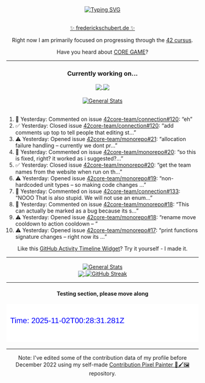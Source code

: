 <div align="center">
	<a href="https://git.io/typing-svg"><img src="https://readme-typing-svg.demolab.com?font=Fira+Code&size=30&pause=1000&color=70A5FD&background=1A1B27&center=true&vCenter=true&repeat=false&random=false&width=550&lines=%F0%9F%91%8B+Hello+World!+I'm+Freddy!+%F0%9F%96%96" alt="Typing SVG" /></a>
</div>
<br>
<div align="center">
	<p></p><a href="https://frederickschubert.de">✨ frederickschubert.de ✨</a></p>
	<p>Right now I am primarily focused on progressing through the <a href="https://github.com/FreddyMSchubert/42_cursus">42 cursus</a>.</p>
	<p>Have you heard about <a href="https://coregame.de/">CORE GAME</a>?</p>
</div>

<hr>

<div align="center">

### Currently working on...

<!-- [![current_repo](https://github-readme-stats.vercel.app/api/pin/?username=FreddyMSchubert&repo=Crafty_Concoctions&theme=tokyonight)](https://github.com/FreddyMSchubert/Crafty_Concoctions) -->

<div align="center">
	<a href="https://github.com/Reptudn/42_transcendence" target="_blank">
		<img align="center" src="https://github-readme-stats.vercel.app/api/pin/?username=Reptudn&repo=42_transcendence&theme=tokyonight" />
	</a>
	<a href="https://github.com/42core-team/monorepo" target="_blank">
		<img align="center" src="https://github-readme-stats.vercel.app/api/pin/?username=42core-team&repo=monorepo&theme=tokyonight" />
	</a>
</div>

<br>

<div align="center">
	<a href="https://github.com/FreddyMSchubert/42_cursus" target="_blank">
		<img align="center" src="https://github-readme-stats.vercel.app/api/pin/?username=FreddyMSchubert&repo=42_cursus&theme=tokyonight" alt="General Stats" />
	</a>
</div>

<br>

<div align="left">
<ol>
<!-- ACTIVITY:START -->
<li>💬 Yesterday: Commented on issue <a href="https://github.com/42core-team/connection/issues/120#issuecomment-3208165635">42core-team/connection#120</a>: “eh”</li>
<li>✅ Yesterday: Closed issue <a href="https://github.com/42core-team/connection/issues/120">42core-team/connection#120</a>: “add comments up top to tell people that editing st…”</li>
<li>⚠️ Yesterday: Opened issue <a href="https://github.com/42core-team/monorepo/issues/21">42core-team/monorepo#21</a>: “allocation failure handling – currently we dont pr…”</li>
<li>💬 Yesterday: Commented on issue <a href="https://github.com/42core-team/monorepo/issues/20#issuecomment-3208163621">42core-team/monorepo#20</a>: “so this is fixed, right? it worked as i suggested?…”</li>
<li>✅ Yesterday: Closed issue <a href="https://github.com/42core-team/monorepo/issues/20">42core-team/monorepo#20</a>: “get the team names from the website when run on th…”</li>
<li>⚠️ Yesterday: Opened issue <a href="https://github.com/42core-team/monorepo/issues/19">42core-team/monorepo#19</a>: “non-hardcoded unit types – so making code changes …”</li>
<li>💬 Yesterday: Commented on issue <a href="https://github.com/42core-team/connection/issues/133#issuecomment-3208158725">42core-team/connection#133</a>: “NOOO  That is also stupid. We will not use an enum…”</li>
<li>💬 Yesterday: Commented on issue <a href="https://github.com/42core-team/monorepo/issues/18#issuecomment-3208147305">42core-team/monorepo#18</a>: “This can actually be marked as a bug because its s…”</li>
<li>⚠️ Yesterday: Opened issue <a href="https://github.com/42core-team/monorepo/issues/18">42core-team/monorepo#18</a>: “rename move cooldown to action cooldown – ”</li>
<li>⚠️ Yesterday: Opened issue <a href="https://github.com/42core-team/monorepo/issues/17">42core-team/monorepo#17</a>: “print functions signature changes – right now its …”</li>
<!-- ACTIVITY:END -->
</ol>
</div>

Like this [GitHub Activity Timeline Widget](https://github.com/FreddyMSchubert/github-activity-timeline)? Try it yourself - I made it.

<hr>

<div align="center">
	<a href="https://github.com/anuraghazra/github-readme-stats" target="_blank">
		<img height=200 align="center" src="https://github-readme-stats.vercel.app/api?username=FreddyMSchubert&show_icons=true&theme=tokyonight&card_width=650" alt="General Stats" />
	</a>
</div>

<div align="center">
	<a href="https://github.com/anuraghazra/github-readme-stats" target="_blank">
		<img height=200 align="center" src="https://github-readme-stats.vercel.app/api/top-langs/?username=FreddyMSchubert&layout=donut&theme=tokyonight&card_width=320">
	</a>
	<a href="https://github.com/DenverCoder1/github-readme-streak-stats" target="_blank">
		<img height=200 align="center" src="https://streak-stats.demolab.com?user=FreddyMSchubert&theme=tokyonight&date_format=j%20M%5B%20Y%5D&card_width=320&card_height=200&hide_total_contributions=true" alt="GitHub Streak" />
	</a>
</div>

<hr>

#### Testing section, please move along

![GitHub Defenders SVG](https://github.com/FreddyMSchubert/FreddyMSchubert/blob/github_defenders_output/output.svg)

<hr>

Note: I've edited some of the contribution data of my profile before December 2022 using my self-made [Contribution Pixel Painter 🎨🖌️🖼️](https://github.com/FreddyMSchubert/contribution-pixel-painter) repository.

